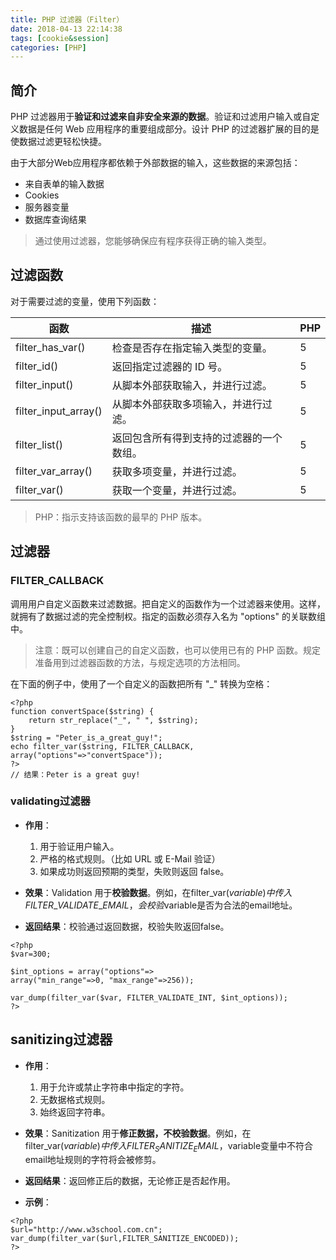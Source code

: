 ```yaml
---
title: PHP 过滤器（Filter）
date: 2018-04-13 22:14:38
tags: [cookie&session]
categories: [PHP]
---
```

## 简介

PHP 过滤器用于**验证和过滤来自非安全来源的数据**。验证和过滤用户输入或自定义数据是任何 Web 应用程序的重要组成部分。设计 PHP 的过滤器扩展的目的是使数据过滤更轻松快捷。

由于大部分Web应用程序都依赖于外部数据的输入，这些数据的来源包括：

- 来自表单的输入数据
- Cookies
- 服务器变量
- 数据库查询结果

> 通过使用过滤器，您能够确保应有程序获得正确的输入类型。

## 过滤函数

对于需要过滤的变量，使用下列函数：

函数 | 描述 | PHP
---|---|---
filter_has_var() | 检查是否存在指定输入类型的变量。 | 5
filter_id() | 返回指定过滤器的 ID 号。 | 5
filter_input() | 从脚本外部获取输入，并进行过滤。 | 5
filter_input_array() | 从脚本外部获取多项输入，并进行过滤。 | 5
filter_list() | 返回包含所有得到支持的过滤器的一个数组。 | 5
filter_var_array() | 获取多项变量，并进行过滤。 | 5
filter_var() | 获取一个变量，并进行过滤。 | 5

> PHP：指示支持该函数的最早的 PHP 版本。

## 过滤器

### FILTER_CALLBACK
调用用户自定义函数来过滤数据。把自定义的函数作为一个过滤器来使用。这样，就拥有了数据过滤的完全控制权。指定的函数必须存入名为 "options" 的关联数组中。

> 注意：既可以创建自己的自定义函数，也可以使用已有的 PHP 函数。规定准备用到过滤器函数的方法，与规定选项的方法相同。

在下面的例子中，使用了一个自定义的函数把所有 "\_" 转换为空格：

```
<?php
function convertSpace($string) {
	return str_replace("_", " ", $string);
}
$string = "Peter_is_a_great_guy!";
echo filter_var($string, FILTER_CALLBACK, array("options"=>"convertSpace"));
?>
// 结果：Peter is a great guy!
```


### validating过滤器

- **作用**：

	1. 用于验证用户输入。 
	2. 严格的格式规则。（比如 URL 或 E-Mail 验证） 
	3. 如果成功则返回预期的类型，失败则返回 false。 

- **效果**：Validation 用于**校验数据**。例如，在filter\_var($variable)中传入FILTER\_VALIDATE\_EMAIL，会校验$variable是否为合法的email地址。

- **返回结果**：校验通过返回数据，校验失败返回false。

```
<?php
$var=300;

$int_options = array("options"=>
array("min_range"=>0, "max_range"=>256));

var_dump(filter_var($var, FILTER_VALIDATE_INT, $int_options));
?>
```

## sanitizing过滤器
- **作用**：

	1. 用于允许或禁止字符串中指定的字符。 
	2. 无数据格式规则。 
	3. 始终返回字符串。

- **效果**：Sanitization 用于**修正数据，不校验数据**。例如，在filter_var($variable)中传入FILTER_SANITIZE_EMAIL，$variable变量中不符合email地址规则的字符将会被修剪。

- **返回结果**：返回修正后的数据，无论修正是否起作用。

- **示例**：

```
<?php
$url="http://www.w3school.com.cn";
var_dump(filter_var($url,FILTER_SANITIZE_ENCODED));
?>
```
